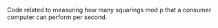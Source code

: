 Code related to measuring how many squarings mod p that a consumer computer can perform per second.
